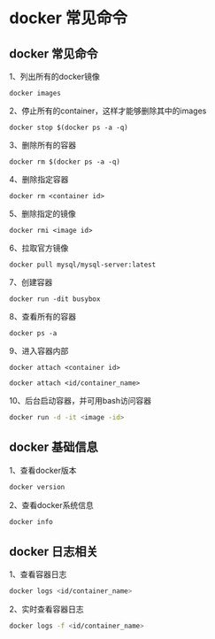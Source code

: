 # docker 常见命令

## docker 常见命令

1、列出所有的docker镜像

```text
docker images
```

2、停止所有的container，这样才能够删除其中的images

```text
docker stop $(docker ps -a -q)
```

3、删除所有的容器

```text
docker rm $(docker ps -a -q)
```

4、删除指定容器

```text
docker rm <container id>
```

5、删除指定的镜像

```text
docker rmi <image id>
```

6、拉取官方镜像

```text
docker pull mysql/mysql-server:latest
```

7、创建容器

```text
docker run -dit busybox
```

8、查看所有的容器

```text
docker ps -a
```

9、进入容器内部

```text
docker attach <container id>
```

```text
docker attach <id/container_name>
```

10、后台启动容器，并可用bash访问容器

```bash
docker run -d -it <image -id>
```

## docker 基础信息

1、查看docker版本

```bash
docker version
```

2、查看docker系统信息

```bash
docker info
```

## docker 日志相关

1、查看容器日志

```bash
docker logs <id/container_name>
```

2、实时查看容器日志

```bash
docker logs -f <id/container_name>
```

